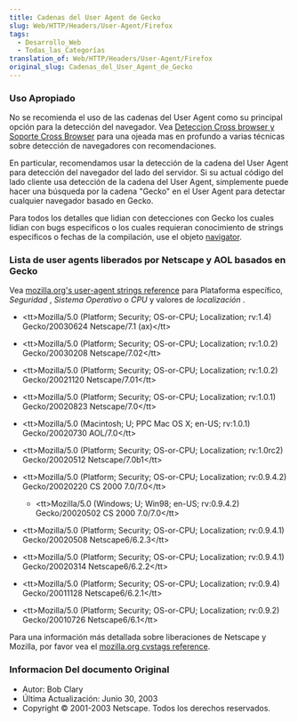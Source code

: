 ```yaml
---
title: Cadenas del User Agent de Gecko
slug: Web/HTTP/Headers/User-Agent/Firefox
tags:
  - Desarrollo_Web
  - Todas_las_Categorías
translation_of: Web/HTTP/Headers/User-Agent/Firefox
original_slug: Cadenas_del_User_Agent_de_Gecko
---
```

### Uso Apropiado

No se recomienda el uso de las cadenas del User Agent como su principal opción para la detección del navegador. Vea [Deteccion Cross browser y Soporte Cross Browser](es/Deteccion_Cross_browser_y_Soporte_Cross_Browser) para una ojeada mas en profundo a varias técnicas sobre detección de navegadores con recomendaciones.

En particular, recomendamos usar la detección de la cadena del User Agent para detección del navegador del lado del servidor. Si su actual código del lado cliente usa detección de la cadena del User Agent, simplemente puede hacer una búsqueda por la cadena "Gecko" en el User Agent para detectar cualquier navegador basado en Gecko.

Para todos los detalles que lidian con detecciones con Gecko los cuales lidian con bugs especificos o los cuales requieran conocimiento de strings especificos o fechas de la compilación, use el objeto [navigator](es/DOM_Client_Object_Cross-Reference/navigator).

### Lista de user agents liberados por Netscape y AOL basados en Gecko

Vea [mozilla.org's user-agent strings reference](http://www.mozilla.org/build/revised-user-agent-strings.html) para Plataforma específico,
_Seguridad_
,
_Sistema Operativo_
o
_CPU_
y valores de
_localización_
.

- \<tt>Mozilla/5.0 (Platform; Security; OS-or-CPU; Localization; rv:1.4) Gecko/20030624 Netscape/7.1 (ax)\</tt>
- \<tt>Mozilla/5.0 (Platform; Security; OS-or-CPU; Localization; rv:1.0.2) Gecko/20030208 Netscape/7.02\</tt>
- \<tt>Mozilla/5.0 (Platform; Security; OS-or-CPU; Localization; rv:1.0.2) Gecko/20021120 Netscape/7.01\</tt>
- \<tt>Mozilla/5.0 (Platform; Security; OS-or-CPU; Localization; rv:1.0.1) Gecko/20020823 Netscape/7.0\</tt>
- \<tt>Mozilla/5.0 (Macintosh; U; PPC Mac OS X; en-US; rv:1.0.1) Gecko/20020730 AOL/7.0\</tt>
- \<tt>Mozilla/5.0 (Platform; Security; OS-or-CPU; Localization; rv:1.0rc2) Gecko/20020512 Netscape/7.0b1\</tt>
- \<tt>Mozilla/5.0 (Platform; Security; OS-or-CPU; Localization; rv:0.9.4.2) Gecko/20020220 CS 2000 7.0/7.0\</tt>

  - \<tt>Mozilla/5.0 (Windows; U; Win98; en-US; rv:0.9.4.2) Gecko/20020502 CS 2000 7.0/7.0\</tt>

- \<tt>Mozilla/5.0 (Platform; Security; OS-or-CPU; Localization; rv:0.9.4.1) Gecko/20020508 Netscape6/6.2.3\</tt>
- \<tt>Mozilla/5.0 (Platform; Security; OS-or-CPU; Localization; rv:0.9.4.1) Gecko/20020314 Netscape6/6.2.2\</tt>
- \<tt>Mozilla/5.0 (Platform; Security; OS-or-CPU; Localization; rv:0.9.4) Gecko/20011128 Netscape6/6.2.1\</tt>
- \<tt>Mozilla/5.0 (Platform; Security; OS-or-CPU; Localization; rv:0.9.2) Gecko/20010726 Netscape6/6.1\</tt>

Para una información más detallada sobre liberaciones de Netscape y Mozilla, por favor vea el [mozilla.org cvstags reference](http://www.mozilla.org/releases/cvstags.html).

### Informacion Del documento Original

- Autor: Bob Clary
- Última Actualización: Junio 30, 2003
- Copyright © 2001-2003 Netscape. Todos los derechos reservados.
